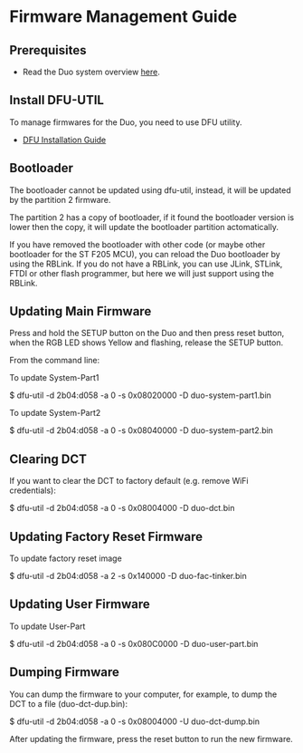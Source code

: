 # Firmware Management Guide


## Prerequisites

* Read the Duo system overview [here](../README.md).


## Install DFU-UTIL

To manage firmwares for the Duo, you need to use DFU utility.

* [DFU Installation Guide](../docs/dfu.md)


## Bootloader

The bootloader cannot be updated using dfu-util, instead, it will be updated by the partition 2 firmware.

The partition 2 has a copy of bootloader, if it found the bootloader version is lower then the copy, it will update the bootloader partition actomatically.

If you have removed the bootloader with other code (or maybe other bootloader for the ST F205 MCU), you can reload the Duo bootloader by using the RBLink. If you do not have a RBLink, you can use JLink, STLink, FTDI or other flash programmer, but here we will just support using the RBLink.


## Updating Main Firmware

Press and hold the SETUP button on the Duo and then press reset button, when the RGB LED shows Yellow and flashing, release the SETUP button.

From the command line:

To update System-Part1

$ dfu-util -d 2b04:d058 -a 0 -s 0x08020000 -D duo-system-part1.bin

To update System-Part2

$ dfu-util -d 2b04:d058 -a 0 -s 0x08040000 -D duo-system-part2.bin


## Clearing DCT

If you want to clear the DCT to factory default (e.g. remove WiFi credentials):
  
$ dfu-util -d 2b04:d058 -a 0 -s 0x08004000 -D duo-dct.bin


## Updating Factory Reset Firmware

To update factory reset image

$ dfu-util -d 2b04:d058 -a 2 -s 0x140000 -D duo-fac-tinker.bin


## Updating User Firmware

To update User-Part

$ dfu-util -d 2b04:d058 -a 0 -s 0x080C0000 -D duo-user-part.bin


## Dumping Firmware

You can dump the firmware to your computer, for example, to dump the DCT to a file (duo-dct-dup.bin):

$ dfu-util -d 2b04:d058 -a 0 -s 0x08004000 -U duo-dct-dump.bin

After updating the firmware, press the reset button to run the new firmware.



